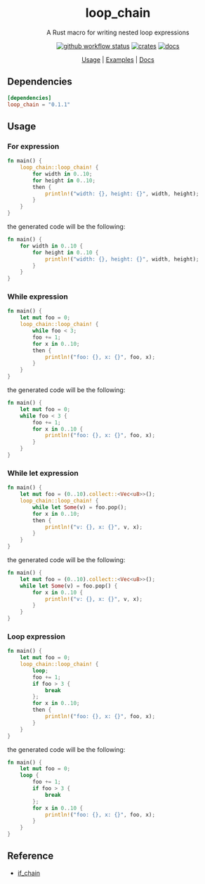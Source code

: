 <div align="center">

 # loop_chain

 A Rust macro for writing nested loop expressions

 [![github workflow status](https://img.shields.io/github/workflow/status/TaKO8Ki/loop_chain/CI/main)](https://github.com/TaKO8Ki/loop_chain/actions) [![crates](https://img.shields.io/crates/v/loop_chain.svg?logo=rust)](https://crates.io/crates/loop_chain) [![docs](https://img.shields.io/badge/docs-loop_chain-8da0cb?labelColor=555555&logo=rust)](https://docs.rs/loop_chain)

 [Usage](#Usage) | [Examples](examples) | [Docs](https://docs.rs/loop_chain)

</div>

## Dependencies

```toml
[dependencies]
loop_chain = "0.1.1"
```

## Usage

### For expression

```rust
fn main() {
    loop_chain::loop_chain! {
        for width in 0..10;
        for height in 0..10;
        then {
            println!("width: {}, height: {}", width, height);
        }
    }
}
```

the generated code will be the following:

```rust
fn main() {
    for width in 0..10 {
        for height in 0..10 {
            println!("width: {}, height: {}", width, height);
        }
    }
}
```

###  While expression

```rust
fn main() {
    let mut foo = 0;
    loop_chain::loop_chain! {
        while foo < 3;
        foo += 1;
        for x in 0..10;
        then {
            println!("foo: {}, x: {}", foo, x);
        }
    }
}

```

the generated code will be the following:

```rust
fn main() {
    let mut foo = 0;
    while foo < 3 {
        foo += 1;
        for x in 0..10 {
            println!("foo: {}, x: {}", foo, x);
        }
    }
}
```

###  While let expression

```rust
fn main() {
    let mut foo = (0..10).collect::<Vec<u8>>();
    loop_chain::loop_chain! {
        while let Some(v) = foo.pop();
        for x in 0..10;
        then {
            println!("v: {}, x: {}", v, x);
        }
    }
}
```

the generated code will be the following:

```rust
fn main() {
    let mut foo = (0..10).collect::<Vec<u8>>();
    while let Some(v) = foo.pop() {
        for x in 0..10 {
            println!("v: {}, x: {}", v, x);
        }
    }
}
```

### Loop expression

```rust
fn main() {
    let mut foo = 0;
    loop_chain::loop_chain! {
        loop;
        foo += 1;
        if foo > 3 {
            break
        };
        for x in 0..10;
        then {
            println!("foo: {}, x: {}", foo, x);
        }
    }
}
```

the generated code will be the following:

```rust
fn main() {
    let mut foo = 0;
    loop {
        foo += 1;
        if foo > 3 {
            break
        };
        for x in 0..10 {
            println!("foo: {}, x: {}", foo, x);
        }
    }
}
```

## Reference

- [if_chain](https://github.com/lambda-fairy/if_chain)
